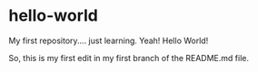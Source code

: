 # hello-world
My first repository.... just learning.  Yeah!  Hello World!

So, this is my first edit in my first branch of the README.md file.
